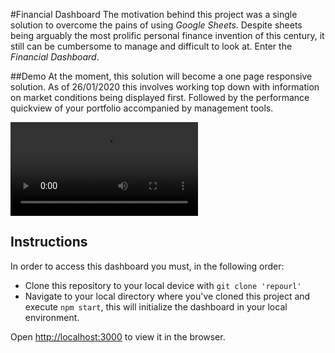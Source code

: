 #Financial Dashboard
The motivation behind this project was a single solution to overcome the pains of using *Google Sheets*. Despite sheets
being arguably the most prolific personal finance invention of this century, it still can be cumbersome to manage and 
difficult to look at. Enter the *Financial Dashboard*.

##Demo
At the moment, this solution will become a one page responsive solution. As of 26/01/2020 this involves working top down
with information on market conditions being displayed first. Followed by the performance quickview of your portfolio
accompanied by management tools.

![](/demo/marketconditions.mp4)
 



## Instructions
In order to access this dashboard you must, in the following order:

- Clone this repository to your local device with 
 `git clone 'repourl'`
- Navigate to your local directory where you've cloned this project and execute 
`npm start`, this will initialize the dashboard in your local environment.

Open [http://localhost:3000](http://localhost:3000) to view it in the browser.